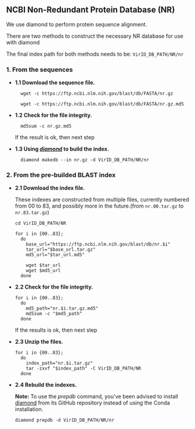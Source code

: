 ## NCBI Non-Redundant Protein Database (NR)

We use diamond to perform protein sequence alignment.

There are two methods to construct the necessary NR database for use with diamond

The final index path for both methods needs to be: `VirID_DB_PATH/NR/nr`

### 1. From the sequences
  - **1.1 Download the sequence file.**
    ```shell
      wget -c https://ftp.ncbi.nlm.nih.gov/blast/db/FASTA/nr.gz

      wget -c https://ftp.ncbi.nlm.nih.gov/blast/db/FASTA/nr.gz.md5
    ```

  - **1.2 Check for the file integrity.**
    ```shell
      md5sum -c nr.gz.md5
    ```
      If the result is ok, then next step

  - **1.3 Using ***[diamond](https://github.com/bbuchfink/diamond)*** to build the index.**
    ```shell
      diamond makedb --in nr.gz -d VirID_DB_PATH/NR/nr
    ```

### 2. From the pre-builded BLAST index

  - **2.1 Download the index file.**

     These indexes are constructed from multiple files, currently numbered from 00 to 83, and possibly more in the future.(from `nr.00.tar.gz` to `nr.83.tar.gz`)

      ```shell
      cd VirID_DB_PATH/NR

      for i in {00..83}; 
        do
          base_url="https://ftp.ncbi.nlm.nih.gov/blast/db/nr.$i"
          tar_url="$base_url.tar.gz"
          md5_url="$tar_url.md5"

          wget $tar_url
          wget $md5_url
        done

      ```


  - **2.2 Check for the file integrity.**
    ```shell
    for i in {00..83}; 
      do
        md5_path="nr.$i.tar.gz.md5"
        md5sum -c "$md5_path"
      done
    ```
    If the results is ok, then next step

  - **2.3 Unzip the files.**
    ```shell
    for i in {00..83}; 
      do
        index_path="nr.$i.tar.gz"
        tar -zxvf "$index_path" -C VirID_DB_PATH/NR
      done
    ```

  - **2.4 Rebuild the indexes.**
    
    **Note:**
  To use the *prepdb* command, you've been advised to install [diamond]((https://github.com/bbuchfink/diamond)) from its GitHub repository instead of using the Conda installation.
      
      ```shell
      diamond prepdb -d VirID_DB_PATH/NR/nr
      ```


